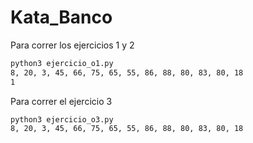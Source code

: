 # Kata_Banco

Para correr los ejercicios 1 y 2

```sh
python3 ejercicio_o1.py
8, 20, 3, 45, 66, 75, 65, 55, 86, 88, 80, 83, 80, 18
1
```

Para correr el ejercicio 3
```sh
python3 ejercicio_o3.py
8, 20, 3, 45, 66, 75, 65, 55, 86, 88, 80, 83, 80, 18
```